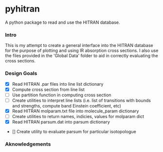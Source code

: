 # pyhitran

A python package to read and use the HITRAN database.

### Intro
This is my attempt to create a general interface into the HITRAN
database for the purpose of plotting and using IR absorption cross
sections. I also use the files provided in the 'Global Data' folder to
aid in correctly evaluating the cross sections.

### Design Goals
- [x] Read HITRAN .par files into line list dictionary
- [x] Compute cross section from line list
- [ ] Use partition function in computing cross section
- [ ] Create utilities to interpret line lists (i.e. list of
  transitions with bounds and strengths, compute band Einstein
  coefficient, etc)
- [x] Read HITRAN molparam.txt file into molecule_param dictionary
- [ ] Create utilities to return names, indicies, values for molparam
dict
- [x] Read HITRAN parsum.dat into parsum dictionary
- [] Create utility to evaluate parsum for particular isotopologue

### Aknowledgements



